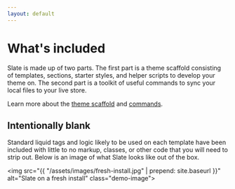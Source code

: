 ```yaml
---
layout: default
---
```


# What's included

Slate is made up of two parts. The first part is a theme scaffold consisting of templates, sections, starter styles, and helper scripts to develop your theme on. The second part is a toolkit of useful commands to sync your local files to your live store.

Learn more about the [theme scaffold](/slate/theme-scaffold) and [commands](/slate/commands).

## Intentionally blank

Standard liquid tags and logic likely to be used on each template have been included with little to no markup, classes, or other code that you will need to strip out. Below is an image of what Slate looks like out of the box.

<img src="{{ "/assets/images/fresh-install.jpg" | prepend: site.baseurl }}" alt="Slate on a fresh install" class="demo-image">
